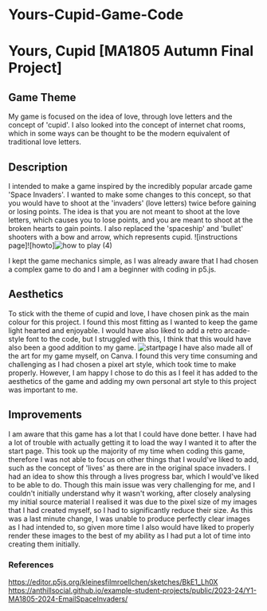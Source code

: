 # Yours-Cupid-Game-Code
# Yours, Cupid [MA1805 Autumn Final Project] 
## Game Theme 
My game is focused on the idea of love, through love letters and the concept of 'cupid'. I also looked into the concept of internet chat rooms, which in some ways can be thought to be the modern equivalent of traditional love letters.
## Description 
I intended to make a game inspired by the incredibly popular arcade game 'Space Invaders'. I wanted to make some changes to this concept, so that you would have to shoot at the 'invaders' (love letters) twice before gaining or losing points. The idea is that you are not meant to shoot at the love letters, which causes you to lose points, and you are meant to shoot at the broken hearts to gain points. I also replaced the 'spaceship' and 'bullet' shooters with a bow and arrow, which represents cupid. 
![instructions page]![howto]![how to play (4)](https://github.com/user-attachments/assets/3218a51d-73c9-4b2c-9134-d0b0e1adab51)

I kept the game mechanics simple, as I was already aware that I had chosen a complex game to do and I am a beginner with coding in p5.js. 
## Aesthetics
To stick with the theme of cupid and love, I have chosen pink as the main colour for this project. I found this most fitting as I wanted to keep the game light hearted and enjoyable.
I would have also liked to add a retro arcade-style font to the code, but I struggled with this, I think that this would have also been a good addition to my game. 
![startpage](https://github.com/user-attachments/assets/13085d2a-5eab-4936-9291-9a74b5eca6b1)
I have also made all of the art for my game myself, on Canva. I found this very time consuming and challenging as I had chosen a pixel art style, which took time to make properly. However, I am happy I chose to do this as I feel it has added to the aesthetics of the game and adding my own personal art style to this project was important to me. 
## Improvements
I am aware that this game has a lot that I could have done better. I have had a lot of trouble with actually getting it to load the way I wanted it to after the start page. This took up the majority of my time when coding this game, therefore I was not able to focus on other things that I would've liked to add, such as the concept of 'lives' as there are in the original space invaders. I had an idea to show this through a lives progress bar, which I would've liked to be able to do. 
Though this main issue was very challenging for me, and I couldn't initially understand why it wasn't working, after closely analysing my initial source material I realised it was due to the pixel size of my images that I had created myself, so I had to significantly reduce their size. As this was a last minute change, I was unable to produce perfectly clear images as I had intended to, so given more time I also would have liked to properly render these images to the best of my ability as I had put a lot of time into creating them initially.
### References
https://editor.p5js.org/kleinesfilmroellchen/sketches/BkE1_Lh0X
https://anthillsocial.github.io/example-student-projects/public/2023-24/Y1-MA1805-2024-EmailSpaceInvaders/
